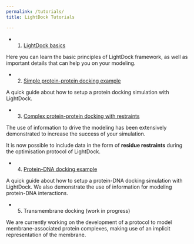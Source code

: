 ```yaml
---
permalink: /tutorials/
title: LightDock Tutorials

---
```


- 1. [LightDock basics](/tutorials/basics)

Here you can learn the basic principles of LightDock framework,
as well as important details that can help you on your modeling.

- 2. [Simple protein-protein docking example](/tutorials/2UUY)

A quick guide about how to setup a protein docking simulation with LightDock.

- 3. [Complex protein-protein docking with restraints](/tutorials/4G6M)

The use of information to drive the modeling has been extensively demonstrated
to increase the success of your simulation.

It is now possible to include data in the form of **residue restraints** during
the optimisation protocol of LightDock.

- 4. [Protein-DNA docking example](/tutorials/1AZP)

A quick guide about how to setup a protein-DNA docking simulation with LightDock.
We also demonstrate the use of information for modeling protein-DNA interactions.

- 5. Transmembrane docking (work in progress)

We are currently working on the development of a protocol to model membrane-associated
protein complexes, making use of an implicit representation of the membrane.
